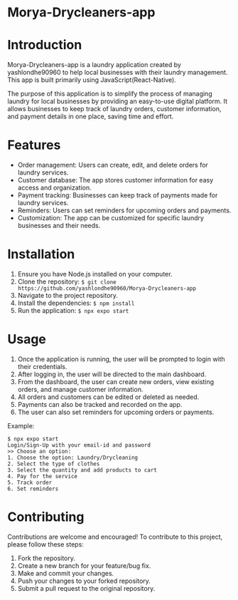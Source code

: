 ﻿# Morya-Drycleaners-app

# Introduction
Morya-Drycleaners-app is a laundry application created by yashlondhe90960 to help local businesses with their laundry management. This app is built primarily using JavaScript(React-Native).

The purpose of this application is to simplify the process of managing laundry for local businesses by providing an easy-to-use digital platform. It allows businesses to keep track of laundry orders, customer information, and payment details in one place, saving time and effort.

# Features
- Order management: Users can create, edit, and delete orders for laundry services.
- Customer database: The app stores customer information for easy access and organization.
- Payment tracking: Businesses can keep track of payments made for laundry services.
- Reminders: Users can set reminders for upcoming orders and payments.
- Customization: The app can be customized for specific laundry businesses and their needs.

# Installation
1. Ensure you have Node.js installed on your computer.
2. Clone the repository: `$ git clone https://github.com/yashlondhe90960/Morya-Drycleaners-app`
3. Navigate to the project repository.
4. Install the dependencies: `$ npm install`
5. Run the application: `$ npx expo start`

# Usage
1. Once the application is running, the user will be prompted to login with their credentials.
2. After logging in, the user will be directed to the main dashboard.
3. From the dashboard, the user can create new orders, view existing orders, and manage customer information.
4. All orders and customers can be edited or deleted as needed.
5. Payments can also be tracked and recorded on the app.
6. The user can also set reminders for upcoming orders or payments.

Example:
```
$ npx expo start
Login/Sign-Up with your email-id and password
>> Choose an option:
1. Choose the option: Laundry/Drycleaning
2. Select the type of clothes
3. Select the quantity and add products to cart
4. Pay for the service
5. Track order
6. Set reminders
```

# Contributing
Contributions are welcome and encouraged! To contribute to this project, please follow these steps:
1. Fork the repository.
2. Create a new branch for your feature/bug fix.
3. Make and commit your changes.
4. Push your changes to your forked repository.
5. Submit a pull request to the original repository.

